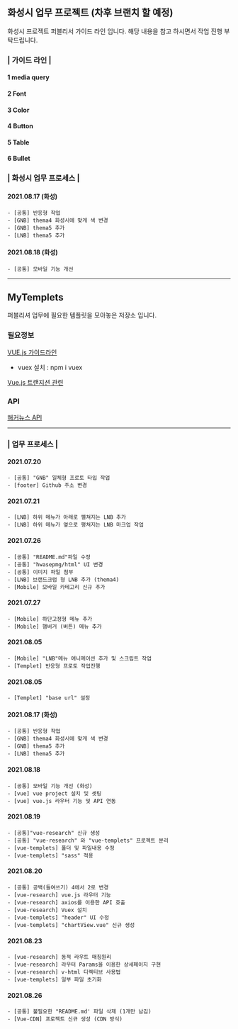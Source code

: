 ## 화성시 업무 프로젝트 (차후 브랜치 할 예정)

화성시 프로젝트 퍼블리서 가이드 라인 입니다. 해당 내용을 참고 하시면서 작업 진행 부탁드립니다.

### | 가이드 라인 |

#### 1 media query

#### 2 Font

#### 3 Color

#### 4 Button

#### 5 Table

#### 6 Bullet

### | 화성시 업무 프로세스 |

#### 2021.08.17 (화성)

```
- [공통] 반응형 작업
- [GNB] thema4 화성시에 맞게 색 변경
- [GNB] thema5 추가
- [LNB] thema5 추가
```

#### 2021.08.18 (화성)

```
- [공통] 모바일 기능 개선
```

---

## MyTemplets

퍼블리셔 업무에 필요한 템플릿을 모아놓은 저장소 입니다.

### 필요정보

[VUE.js 가이드라인](https://vuejs.org/v2/style-guide/)

- vuex 설치 : npm i vuex

[Vue.js 트랜지션 관련](https://vuejs.org/v2/guide/transitions.html)

### API

[해커뉴스 API](https://github.com/tastejs/hacker-news-pwas/blob/master/docs/api.md)

---

### | 업무 프로세스 |

#### 2021.07.20

```
- [공통] "GNB" 일체형 프로토 타입 작업
- [footer] Github 주소 변경
```

#### 2021.07.21

```
- [LNB] 하위 메뉴가 아래로 펼쳐지는 LNB 추가
- [LNB] 하위 메뉴가 옆으로 평쳐지는 LNB 마크업 작업
```

#### 2021.07.26

```
- [공통] "README.md"파일 수정
- [공통] "hwasepmg/html" UI 변경
- [공통] 이미지 파일 첨부
- [LNB] 브랜드크럼 형 LNB 추가 (thema4)
- [Mobile] 모바일 카테고리 신규 추가

```

#### 2021.07.27

```
- [Mobile] 하단고정형 메뉴 추가
- [Mobile] 햄버거 (버튼) 메뉴 추가
```

#### 2021.08.05

```
- [Mobile] "LNB"메뉴 애니메이션 추가 및 스크립트 작업
- [Templet] 반응형 프로토 작업진행
```

#### 2021.08.05

```
- [Templet] "base url" 설정

```

#### 2021.08.17 (화성)

```
- [공통] 반응형 작업
- [GNB] thema4 화성시에 맞게 색 변경
- [GNB] thema5 추가
- [LNB] thema5 추가
```

#### 2021.08.18

```
- [공통] 모바일 기능 개선 (화성)
- [vue] vue project 설치 및 셋팅
- [vue] vue.js 라우터 기능 및 API 연동
```

#### 2021.08.19

```
- [공통]"vue-research" 신규 생성
- [공통] "vue-research" 와 "vue-templets" 프로젝트 분리
- [vue-templets] 폴더 및 파일내용 수정
- [vue-templets] "sass" 적용
```

#### 2021.08.20

```
- [공통] 공백(들여쓰기) 4에서 2로 변경
- [vue-research] vue.js 라우터 기능
- [vue-research] axios를 이용한 API 호출
- [vue-research] Vuex 설치
- [vue-templets] "header" UI 수정
- [vue-templets] "chartView.vue" 신규 생성
```

#### 2021.08.23
```
- [vue-research] 동적 라우트 매칭원리
- [vue-research] 라우터 Params을 이용한 상세페이지 구현
- [vue-research] v-html 디렉티브 사용법
- [vue-templets] 일부 파일 초기화
```

#### 2021.08.26
```
- [공통] 불필요한 "README.md' 파일 삭제 (1개만 남김)
- [Vue-CDN] 프로젝트 신규 생성 (CDN 방식)